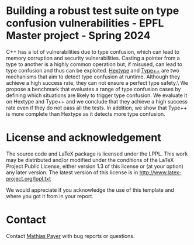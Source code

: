

# Building a robust test suite on type confusion vulnerabilities - EPFL Master project - Spring 2024

C++ has a lot of vulnerabilities due to type confusion, which can lead to memory corruption 
and security vulnerabilities. Casting a pointer from a type to another is a highly 
common operation but, if misused, can lead to type confusion and thus can be exploited. 
[Hextype](https://hexhive.epfl.ch/publications/files/17CCS.pdf) and [Type++](https://hexhive.epfl.ch/publications/files/25NDSS.pdf) are two mechanisms that aim to detect type confusion at runtime.
Although they achieve a high success rate, they can not ensure a perfect type safety.\\
We propose a benchmark that evaluates a range of type confusion cases by defining which 
situations are likely to trigger type confusion. We evaluate it on Hextype and Type++ and
we conclude that they achieve a high success rate even if they do not pass all the tests.
In addition, we show that Type++ is more complete than Hextype as it detects more type confusion.

# License and acknowledgement

The source code and LaTeX package is licensed under the LPPL. This work may be
distributed and/or modified under the conditions of the LaTeX Project Public
License, either version 1.3 of this license or (at your option) any later
version. The latest version of this license is in
http://www.latex-project.org/lppl.txt

We would appreciate if you acknowledge the use of this template and where you
got it from in your report.


# Contact

Contact [Mathias Payer](mailto:mathias.payer@epfl.ch) with bug reports or 
questions.

